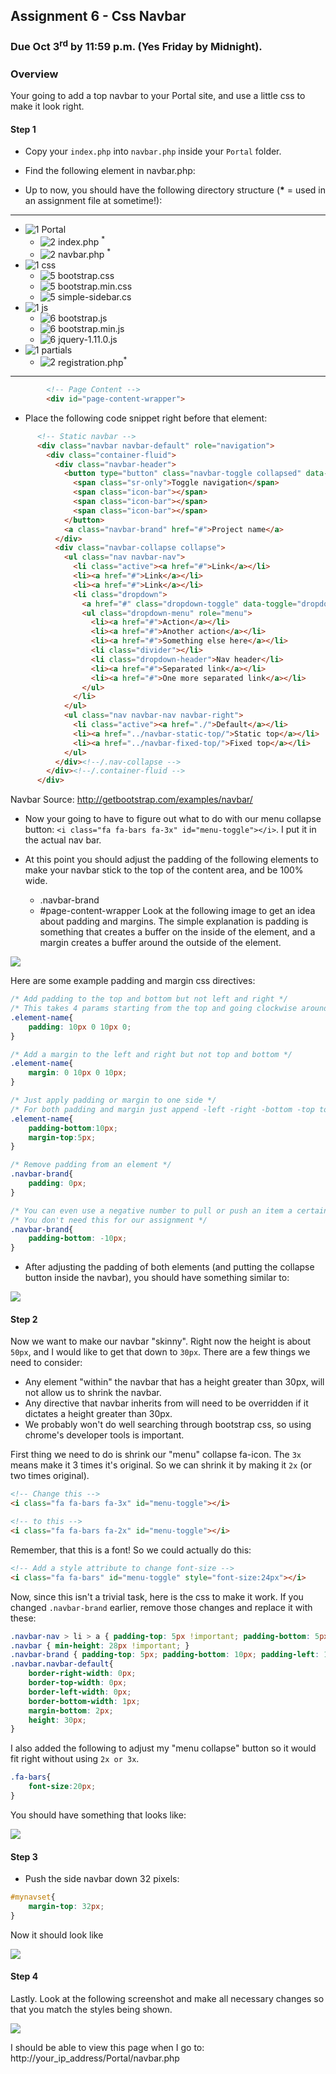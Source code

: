 ## Assignment 6 - Css Navbar

### Due Oct 3<sup>rd</sup> by 11:59 p.m. (Yes Friday by Midnight).


### Overview

Your going to add a top navbar to your Portal site, and use a little css to make it look right. 

#### Step 1

- Copy your `index.php` into `navbar.php` inside your `Portal` folder.
- Find the following element in navbar.php:


- Up to now, you should have the following directory structure (__*__ = used in an assignment file at sometime!):

-----
- ![1] Portal
    - ![2] index.php <sup>*</sup>
    - ![2] navbar.php <sup>*</sup>
- ![1] css
    - ![5] bootstrap.css
    - ![5] bootstrap.min.css
    - ![5] simple-sidebar.cs
- ![1] js
    - ![6] bootstrap.js
    - ![6] bootstrap.min.js
    - ![6] jquery-1.11.0.js
- ![1] partials
    - ![2] registration.php<sup>*</sup>

------
```html
        <!-- Page Content -->
        <div id="page-content-wrapper">
```
- Place the following code snippet right before that element:

```html
      <!-- Static navbar -->
      <div class="navbar navbar-default" role="navigation">
        <div class="container-fluid">
          <div class="navbar-header">
            <button type="button" class="navbar-toggle collapsed" data-toggle="collapse" data-target=".navbar-collapse">
              <span class="sr-only">Toggle navigation</span>
              <span class="icon-bar"></span>
              <span class="icon-bar"></span>
              <span class="icon-bar"></span>
            </button>
            <a class="navbar-brand" href="#">Project name</a>
          </div>
          <div class="navbar-collapse collapse">
            <ul class="nav navbar-nav">
              <li class="active"><a href="#">Link</a></li>
              <li><a href="#">Link</a></li>
              <li><a href="#">Link</a></li>
              <li class="dropdown">
                <a href="#" class="dropdown-toggle" data-toggle="dropdown">Dropdown <span class="caret"></span></a>
                <ul class="dropdown-menu" role="menu">
                  <li><a href="#">Action</a></li>
                  <li><a href="#">Another action</a></li>
                  <li><a href="#">Something else here</a></li>
                  <li class="divider"></li>
                  <li class="dropdown-header">Nav header</li>
                  <li><a href="#">Separated link</a></li>
                  <li><a href="#">One more separated link</a></li>
                </ul>
              </li>
            </ul>
            <ul class="nav navbar-nav navbar-right">
              <li class="active"><a href="./">Default</a></li>
              <li><a href="../navbar-static-top/">Static top</a></li>
              <li><a href="../navbar-fixed-top/">Fixed top</a></li>
            </ul>
          </div><!--/.nav-collapse -->
        </div><!--/.container-fluid -->
      </div>
```

Navbar Source: http://getbootstrap.com/examples/navbar/

- Now your going to have to figure out what to do with our menu collapse button: `<i class="fa fa-bars fa-3x" id="menu-toggle"></i>`. I put it in the actual nav bar.

- At this point you should adjust the padding of the following elements to make your navbar stick to the top of the content area, and be 100% wide.
    - .navbar-brand
    - #page-content-wrapper 
Look at the following image to get an idea about padding and margins. The simple explanation is padding is something that creates a buffer on the inside of the element, and a margin creates a buffer around the outside of the element. 

![](http://f.cl.ly/items/0S231o311V3u1h422v0V/box_model.gif)

Here are some example padding and margin css directives:
```css
/* Add padding to the top and bottom but not left and right */
/* This takes 4 params starting from the top and going clockwise around the element */
.element-name{
    padding: 10px 0 10px 0;
}

/* Add a margin to the left and right but not top and bottom */
.element-name{
    margin: 0 10px 0 10px;
}

/* Just apply padding or margin to one side */
/* For both padding and margin just append -left -right -bottom -top to effect a particular side */
.element-name{
    padding-bottom:10px;
    margin-top:5px;
}

/* Remove padding from an element */
.navbar-brand{
    padding: 0px;
}

/* You can even use a negative number to pull or push an item a certain way */
/* You don't need this for our assignment */
.navbar-brand{
    padding-bottom: -10px;
}

```

- After adjusting the padding of both elements (and putting the collapse button inside the navbar), you should have something similar to:

![](http://f.cl.ly/items/1d08123Q0v0T1O0Q0Q27/navbar1.png)

#### Step 2

Now we want to make our navbar "skinny". Right now the height is about `50px`, and I would like to get that down to `30px`. There are a few things we need to consider:

- Any element "within" the navbar that has a height greater than 30px, will not allow us to shrink the navbar.
- Any directive that navbar inherits from will need to be overridden if it dictates a height greater than 30px.
- We probably won't do well searching through bootstrap css, so using chrome's developer tools is important.

First thing we need to do is shrink our "menu" collapse fa-icon. The `3x` means make it 3 times it's original. So we can shrink it by making it `2x` (or two times original).

```html
<!-- Change this -->
<i class="fa fa-bars fa-3x" id="menu-toggle"></i>

<!-- to this -->
<i class="fa fa-bars fa-2x" id="menu-toggle"></i>
```

Remember, that this is a font! So we could actually do this:

```html
<!-- Add a style attribute to change font-size -->
<i class="fa fa-bars" id="menu-toggle" style="font-size:24px"></i>

```

Now, since this isn't a trivial task, here is the css to make it work. If you changed `.navbar-brand` earlier, remove those changes and replace it with these:

```css
.navbar-nav > li > a { padding-top: 5px !important; padding-bottom: 5px !important; }
.navbar { min-height: 28px !important; }
.navbar-brand { padding-top: 5px; padding-bottom: 10px; padding-left: 10px; }
.navbar.navbar-default{
	border-right-width: 0px;
	border-top-width: 0px;
	border-left-width: 0px;
	border-bottom-width: 1px;
	margin-bottom: 2px;
	height: 30px;
}
```

I also added the following to adjust my "menu collapse" button so it would fit right without using `2x or 3x`.

```css
.fa-bars{
    font-size:20px;
}
```

You should have something that looks like:

![](http://f.cl.ly/items/2l2l1t2D2D0h330D2m14/navbar2.png)

#### Step 3

- Push the side navbar down 32 pixels:

```css
#mynavset{
	margin-top: 32px;
}
```

Now it should look like

![](http://f.cl.ly/items/3e2V2q1V0n2V183y340m/navbar3.png)


#### Step 4

Lastly. Look at the following screenshot and make all necessary changes so that you match the styles being shown.

![](http://f.cl.ly/items/3S1x132R212I2513411C/navbar4.png)


I should be able to view this page when I go to: http://your_ip_address/Portal/navbar.php



[1]: https://cdn1.iconfinder.com/data/icons/stilllife/24x24/filesystems/gnome-fs-directory.png
[2]: http://png-2.findicons.com/files/icons/2360/spirit20/20/file_php.png
[3]: http://www.lecollagiste.com/collanews/themes/lilina/web/media/folder.gif
[4]: http://rs.tudelft.nl/~rlindenbergh/publications/html.gif
[5]: https://cdn4.iconfinder.com/data/icons/spirit20/file-css.png
[6]: https://cdn4.iconfinder.com/data/icons/spirit20/file-js.png
